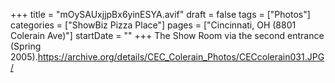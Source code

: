 +++
title = "mOySAUxjjpBx6yinESYA.avif"
draft = false
tags = ["Photos"]
categories = ["ShowBiz Pizza Place"]
pages = ["Cincinnati, OH (8801 Colerain Ave)"]
startDate = ""
+++
The Show Room via the second entrance (Spring 2005).https://archive.org/details/CEC_Colerain_Photos/CECcolerain031.JPG/

